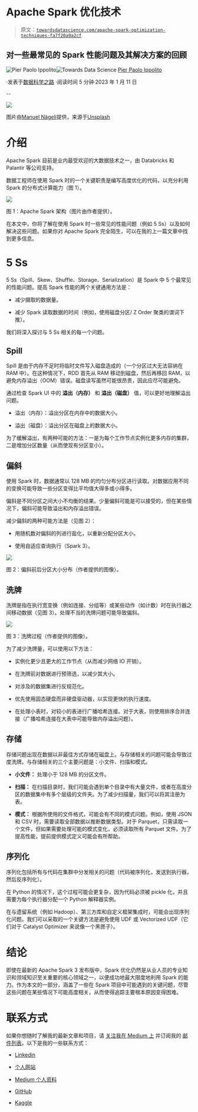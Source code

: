# Apache Spark 优化技术

> 原文：[`towardsdatascience.com/apache-spark-optimization-techniques-fa7f20a9a2cf`](https://towardsdatascience.com/apache-spark-optimization-techniques-fa7f20a9a2cf)

## 对一些最常见的 Spark 性能问题及其解决方案的回顾

[](https://pierpaoloippolito28.medium.com/?source=post_page-----fa7f20a9a2cf--------------------------------)![Pier Paolo Ippolito](https://pierpaoloippolito28.medium.com/?source=post_page-----fa7f20a9a2cf--------------------------------)[](https://towardsdatascience.com/?source=post_page-----fa7f20a9a2cf--------------------------------)![Towards Data Science](https://towardsdatascience.com/?source=post_page-----fa7f20a9a2cf--------------------------------) [Pier Paolo Ippolito](https://pierpaoloippolito28.medium.com/?source=post_page-----fa7f20a9a2cf--------------------------------)

·发表于[数据科学之路](https://towardsdatascience.com/?source=post_page-----fa7f20a9a2cf--------------------------------) ·阅读时间 5 分钟·2023 年 1 月 11 日

--

![](img/26df9dea1fbdfec07dfe0a6878c48e93.png)

图片由[Manuel Nägeli](https://unsplash.com/@gwundrig?utm_source=medium&utm_medium=referral)提供，来源于[Unsplash](https://unsplash.com/?utm_source=medium&utm_medium=referral)

# 介绍

Apache Spark 目前是业内最受欢迎的大数据技术之一，由 Databricks 和 Palantir 等公司支持。

数据工程师在使用 Spark 时的一个关键职责是编写高度优化的代码，以充分利用 Spark 的分布式计算能力（图 1）。

![](img/5aeb1c52bb6752bdcec1ead3e338ef96.png)

图 1：Apache Spark 架构（图片由作者提供）。

在本文中，你将了解在使用 Spark 时一些常见的性能问题（例如 5 Ss）以及如何解决这些问题。如果你对 Apache Spark 完全陌生，可以在我的上一篇文章中找到更多信息。

# 5 Ss

5 Ss（Spill、Skew、Shuffle、Storage、Serialization）是 Spark 中 5 个最常见的性能问题。提高 Spark 性能的两个关键通用方法是：

+   减少摄取的数据量。

+   减少 Spark 读取数据的时间（例如，使用磁盘分区/ Z Order 聚类的谓词下推）。

我们将深入探讨与 5 Ss 相关的每一个问题。

## Spill

Spill 是由于内存不足时将临时文件写入磁盘造成的（一个分区过大无法容纳在 RAM 中）。在这种情况下，RDD 首先从 RAM 移动到磁盘，然后再移回 RAM，以避免内存溢出（OOM）错误。磁盘读写虽然可能很昂贵，因此应尽可能避免。

通过检查 Spark UI 中的 **溢出（内存）** 和 **溢出（磁盘）** 值，可以更好地理解溢出问题。

+   溢出（内存）：溢出分区在内存中的数据大小。

+   溢出（磁盘）：溢出分区在磁盘上的数据大小。

为了缓解溢出，有两种可能的方法：一是为每个工作节点实例化更多内存的集群，二是增加分区数量（从而使现有分区变小）。

## 偏斜

使用 Spark 时，数据通常以 128 MB 的均匀分布分区进行读取。对数据应用不同的变换可能导致一些分区变得比平均值大得多或小得多。

偏斜是不同分区之间大小不均衡的结果。少量偏斜可能是可以接受的，但在某些情况下，偏斜可能导致溢出和内存溢出错误。

减少偏斜的两种可能方法是（见图 2）：

+   用随机数对偏斜的列进行盐化，以重新分配分区大小。

+   使用自适应查询执行（Spark 3）。

![](img/5edc2b3878a127c518c20edb49c082ef.png)

图 2：偏斜前后分区大小分布（作者提供的图像）。

## 洗牌

洗牌是指在执行宽变换（例如连接、分组等）或某些动作（如计数）时在执行器之间移动数据（见图 3）。处理不当的洗牌问题可能导致偏斜。

![](img/7f34a9526e0c58489f4cece8de613e3d.png)

图 3：洗牌过程（作者提供的图像）。

为了减少洗牌量，可以使用以下方法：

+   实例化更少且更大的工作节点（从而减少网络 IO 开销）。

+   在洗牌前对数据进行预筛选，以减少其大小。

+   对涉及的数据集进行反规范化。

+   优先使用固态硬盘而非硬盘驱动器，以实现更快的执行速度。

+   在处理小表时，对较小的表进行广播哈希连接。对于大表，则使用排序合并连接（广播哈希连接在大表中可能导致内存溢出问题）。

## 存储

存储问题出现在数据以非最佳方式存储在磁盘上。与存储相关的问题可能会导致过度洗牌。与存储相关的三个主要问题是：小文件、扫描和模式。

+   **小文件：** 处理小于 128 MB 的分区文件。

+   **扫描：** 在扫描目录时，我们可能会遇到单个目录中有大量文件，或者在高度分区的数据集中有多个层级的文件夹。为了减少扫描量，我们可以将其注册为表。

+   **模式：** 根据所使用的文件格式，可能会有不同的模式问题。例如，使用 JSON 和 CSV 时，需要读取全部数据以推断数据类型。对于 Parquet，只需读取一个文件，但如果需要处理可能的模式变化，必须读取所有 Parquet 文件。为了提高性能，提前提供模式定义可能会有所帮助。

## 序列化

序列化包括所有与代码在集群中分发相关的问题（代码被序列化，发送到执行器，然后反序列化）。

在 Python 的情况下，这个过程可能会更复杂，因为代码必须被 pickle 化，并且需要为每个执行器分配一个 Python 解释器实例。

在与遗留系统（例如 Hadoop）、第三方库和自定义框架集成时，可能会出现序列化问题。我们可以采取的一个关键方法是避免使用 UDF 或 Vectorized UDF（它们对于 Catalyst Optimizer 来说像一个黑匣子）。

# 结论

即使在最新的 Apache Spark 3 发布版中，Spark 优化仍然是从业人员的专业知识和领域知识至关重要的核心领域之一，以便成功地最大限度地利用 Spark 的能力。作为本文的一部分，涵盖了一些在 Spark 项目中可能遇到的关键问题，尽管这些问题在某些情况下可能高度相关，从而使得追踪主要根本原因变得困难。

# 联系方式

如果你想随时了解我的最新文章和项目，请 [关注我在 Medium 上](https://pierpaoloippolito28.medium.com/subscribe) 并订阅我的 [邮件列表](http://eepurl.com/gwO-Dr)。以下是我的一些联系方式：

+   [Linkedin](https://uk.linkedin.com/in/pier-paolo-ippolito-202917146)

+   [个人网站](https://pierpaolo28.github.io/)

+   [Medium 个人资料](https://towardsdatascience.com/@pierpaoloippolito28)

+   [GitHub](https://github.com/pierpaolo28)

+   [Kaggle](https://www.kaggle.com/pierpaolo28)
